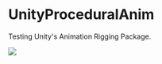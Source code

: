 # UnityProceduralAnim
Testing Unity's Animation Rigging Package.

![](https://i.imgur.com/ysT4wEi.gif)
